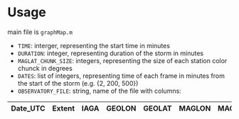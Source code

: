 # Usage

main file is `graphMap.m`

- `TIME`: interger, representing the start time in minutes
- `DURATION`: integer, representing duration of the storm in minutes
- `MAGLAT_CHUNK_SIZE`: integers, representing the size of each station color chunck in degrees
- `DATES`: list of integers, representing time of each frame in minutes from the start of the storm (e.g. {2, 200, 500})
- `OBSERVATORY_FILE`: string, name of the file with columns:

| Date_UTC | Extent | IAGA | GEOLON | GEOLAT | MAGLON | MAGLAT | MLT | MCOLAT | IGRF_DECL | SZA | dbn_nez | dbe_nez | dbz_nez | dbn_geo | dbe_geo | dbz_geo |
| -------- | ------ | ---- | ------ | ------ | ------ | ------ | --- | ------ | --------- | --- | ------- | ------- | ------- | ------- | ------- | ------- |
